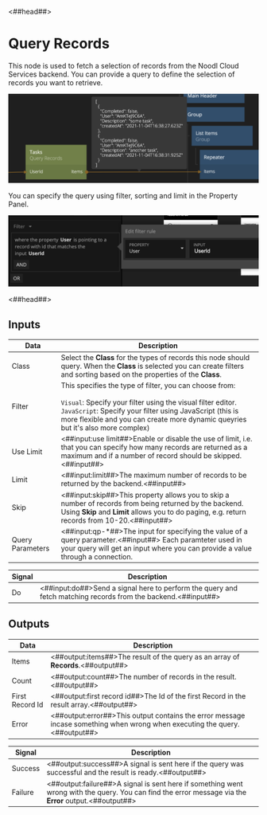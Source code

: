 <##head##>

# Query Records

This node is used to fetch a selection of records from the Noodl Cloud Services backend. You can provide a query to define the selection of records you want to retrieve.

<div class="ndl-image-with-background l">

![](./query-records-node.png)

</div>

You can specify the query using filter, sorting and limit in the Property Panel.

<div class="ndl-image-with-background l">

![](./query-records-filter-1.png)

</div>

<##head##>

## Inputs

| Data                                           | Description                                                                                                                                                                                                                                                                       |
| ---------------------------------------------- | --------------------------------------------------------------------------------------------------------------------------------------------------------------------------------------------------------------------------------------------------------------------------------- |
| <span class="ndl-data">Class</span>            | Select the **Class** for the types of records this node should query. When the **Class** is selected you can create filters and sorting based on the properties of the **Class**.                                                                                                 |
| <span class="ndl-data">Filter</span>           | This specifies the type of filter, you can choose from:<br/><br/>`Visual`: Specify your filter using the visual filter editor.<br/>`JavaScript`: Specify your filter using JavaScript (this is more flexible and you can create more dynamic queyries but it's also more complex) |
| <span class="ndl-data">Use Limit</span>        | <##input:use limit##>Enable or disable the use of limit, i.e. that you can specify how many records are returned as a maximum and if a number of record should be skipped.<##input##>                                                                                             |
| <span class="ndl-data">Limit</span>            | <##input:limit##>The maximum number of records to be returned by the backend.<##input##>                                                                                                                                                                                          |
| <span class="ndl-data">Skip</span>             | <##input:skip##>This property allows you to skip a number of records from being returned by the backend. Using **Skip** and **Limit** allows you to do paging, e.g. return records from 10-20.<##input##>                                                                         |
| <span class="ndl-data">Query Parameters</span> | <##input:qp-\*##>The input for specifying the value of a query parameter.<##input##> Each paramteter used in your query will get an input where you can provide a value through a connection.                                                                                     |

| Signal                             | Description                                                                                                   |
| ---------------------------------- | ------------------------------------------------------------------------------------------------------------- |
| <span class="ndl-signal">Do</span> | <##input:do##>Send a signal here to perform the query and fetch matching records from the backend.<##input##> |

## Outputs

| Data                                          | Description                                                                                                                |
| --------------------------------------------- | -------------------------------------------------------------------------------------------------------------------------- |
| <span class="ndl-data">Items</span>           | <##output:items##>The result of the query as an array of **Records**.<##output##>                                          |
| <span class="ndl-data">Count</span>           | <##output:count##>The number of records in the result.<##output##>                                                         |
| <span class="ndl-data">First Record Id</span> | <##output:first record id##>The Id of the first Record in the result array.<##output##>                                    |
| <span class="ndl-data">Error</span>           | <##output:error##>This output contains the error message incase something when wrong when executing the query.<##output##> |

| Signal                                  | Description                                                                                                                                            |
| --------------------------------------- | ------------------------------------------------------------------------------------------------------------------------------------------------------ |
| <span class="ndl-signal">Success</span> | <##output:success##>A signal is sent here if the query was successful and the result is ready.<##output##>                                             |
| <span class="ndl-signal">Failure</span> | <##output:failure##>A signal is sent here if something went wrong with the query. You can find the error message via the **Error** output.<##output##> |
